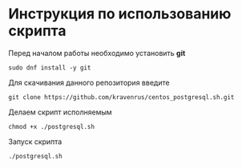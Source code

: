 # Инструкция по использованию скрипта
Перед началом работы необходимо установить **git**

    sudo dnf install -y git
Для скачивания данного репозитория введите

    git clone https://github.com/kravenrus/centos_postgresql.sh.git
Делаем скрипт исполняемым

    chmod +x ./postgresql.sh
Запуск скрипта

    ./postgresql.sh
